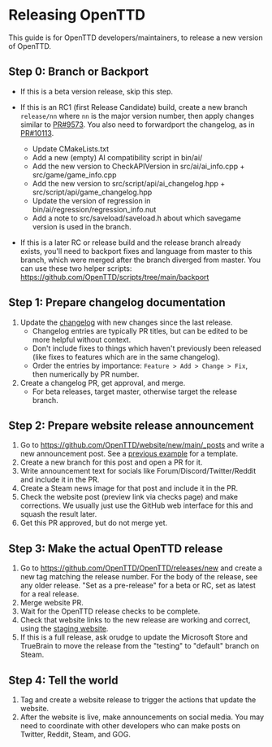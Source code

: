 # Releasing OpenTTD

This guide is for OpenTTD developers/maintainers, to release a new version of OpenTTD.

## Step 0: Branch or Backport

* If this is a beta version release, skip this step.

* If this is an RC1 (first Release Candidate) build, create a new branch `release/nn` where `nn` is the major version number, then apply changes similar to [PR#9573](https://github.com/OpenTTD/OpenTTD/pull/9573). You also need to forwardport the changelog, as in [PR#10113](https://github.com/OpenTTD/OpenTTD/pull/10113).
  * Update CMakeLists.txt
  * Add a new (empty) AI compatibility script in bin/ai/
  * Add the new version to CheckAPIVersion in src/ai/ai_info.cpp + src/game/game_info.cpp
  * Add the new version to src/script/api/ai_changelog.hpp + src/script/api/game_changelog.hpp
  * Update the version of regression in bin/ai/regression/regression_info.nut
  * Add a note to src/saveload/saveload.h about which savegame version is used in the branch.

* If this is a later RC or release build and the release branch already exists, you'll need to backport fixes and language from master to this branch, which were merged after the branch diverged from master. You can use these two helper scripts: https://github.com/OpenTTD/scripts/tree/main/backport

## Step 1: Prepare changelog documentation

1. Update the [changelog](../changelog.txt) with new changes since the last release.
   * Changelog entries are typically PR titles, but can be edited to be more helpful without context.
   * Don't include fixes to things which haven't previously been released (like fixes to features which are in the same changelog).
   * Order the entries by importance: `Feature > Add > Change > Fix`, then numerically by PR number.
2. Create a changelog PR, get approval, and merge.
   * For beta releases, target master, otherwise target the release branch.

## Step 2: Prepare website release announcement

1. Go to https://github.com/OpenTTD/website/new/main/_posts and write a new announcement post. See a [previous example](https://github.com/OpenTTD/website/pull/238) for a template.
2. Create a new branch for this post and open a PR for it.
3. Write announcement text for socials like Forum/Discord/Twitter/Reddit and include it in the PR.
4. Create a Steam news image for that post and include it in the PR.
5. Check the website post (preview link via checks page) and make corrections. We usually just use the GitHub web interface for this and squash the result later.
6. Get this PR approved, but do not merge yet.

## Step 3: Make the actual OpenTTD release

1. Go to https://github.com/OpenTTD/OpenTTD/releases/new and create a new tag matching the release number. For the body of the release, see any older release. "Set as a pre-release" for a beta or RC, set as latest for a real release.
2. Merge website PR.
3. Wait for the OpenTTD release checks to be complete.
4. Check that website links to the new release are working and correct, using the [staging website](https://www-staging.openttd.org/).
5. If this is a full release, ask orudge to update the Microsoft Store and TrueBrain to move the release from the "testing" to "default" branch on Steam.

## Step 4: Tell the world

1. Tag and create a website release to trigger the actions that update the website.
2. After the website is live, make announcements on social media. You may need to coordinate with other developers who can make posts on Twitter, Reddit, Steam, and GOG.
